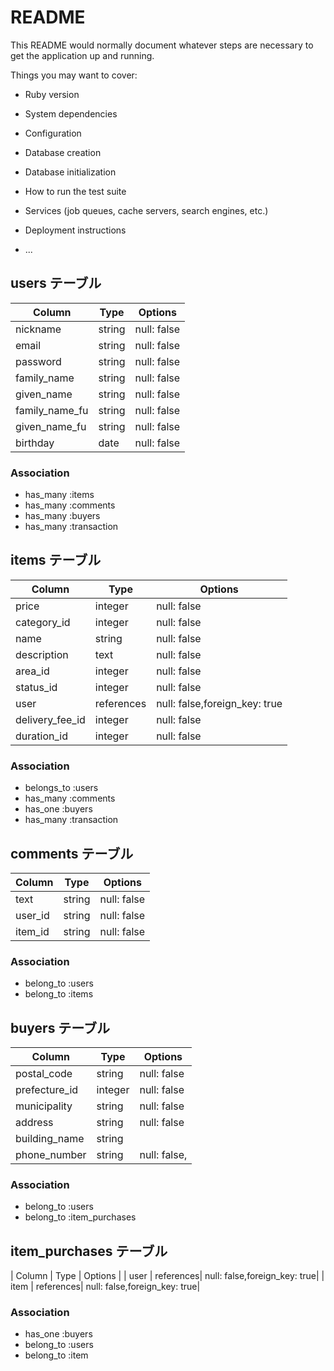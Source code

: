# README

This README would normally document whatever steps are necessary to get the
application up and running.

Things you may want to cover:

* Ruby version

* System dependencies

* Configuration

* Database creation

* Database initialization

* How to run the test suite

* Services (job queues, cache servers, search engines, etc.)

* Deployment instructions

* ...

## users テーブル

| Column        | Type   | Options     |
| ------------- | ------ | ----------- |
| nickname      | string | null: false |
| email         | string | null: false |
| password      | string | null: false |
| family_name   | string | null: false |
| given_name    | string | null: false |
| family_name_fu| string | null: false |
| given_name_fu | string | null: false |
| birthday      | date   | null: false |

### Association
- has_many :items
- has_many :comments
- has_many :buyers
- has_many :transaction

## items テーブル

| Column         | Type      | Options                      |
| -------------- | --------- | -----------                  |
| price          | integer   | null: false                  |
| category_id    | integer   | null: false                  |
| name           | string    | null: false                  |
| description    | text      | null: false                  |
| area_id        | integer   | null: false                  |
| status_id      | integer   | null: false                  |
| user           | references| null: false,foreign_key: true|
| delivery_fee_id| integer   | null: false                  |
| duration_id    | integer   | null: false                  |

### Association
- belongs_to :users
- has_many :comments
- has_one :buyers
- has_many :transaction

## comments テーブル

| Column     | Type   | Options     |
| ---------- | ------ | ----------- |
| text       | string | null: false |
| user_id    | string | null: false |
| item_id    | string | null: false |

### Association
- belong_to :users
- belong_to :items

## buyers テーブル

| Column        | Type      | Options    |
| ------------- | --------- | ---------- |
| postal_code   | string    | null: false|
| prefecture_id | integer   | null: false|
| municipality  | string    | null: false|
| address       | string    | null: false|
| building_name | string    |            |
| phone_number  | string    |null: false,|

### Association
- belong_to :users
- belong_to :item_purchases

## item_purchases テーブル

| Column     | Type      | Options                      |
| user       | references| null: false,foreign_key: true|
| item       | references| null: false,foreign_key: true|

### Association
- has_one :buyers
- belong_to :users
- belong_to :item
